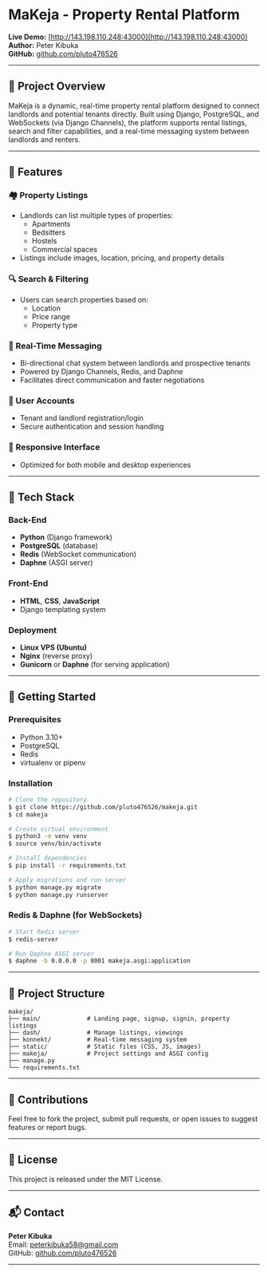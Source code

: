 # MaKeja - Property Rental Platform

**Live Demo:** [http://143.198.110.248:43000](http://143.198.110.248:43000)  
**Author:** Peter Kibuka  
**GitHub:** [github.com/pluto476526](https://github.com/pluto476526)

---

## 📌 Project Overview

MaKeja is a dynamic, real-time property rental platform designed to connect landlords and potential tenants directly. Built using Django, PostgreSQL, and WebSockets (via Django Channels), the platform supports rental listings, search and filter capabilities, and a real-time messaging system between landlords and renters.

---

## 🚀 Features

### 🏘️ Property Listings
- Landlords can list multiple types of properties:
  - Apartments
  - Bedsitters
  - Hostels
  - Commercial spaces
- Listings include images, location, pricing, and property details

### 🔍 Search & Filtering
- Users can search properties based on:
  - Location
  - Price range
  - Property type

### 💬 Real-Time Messaging
- Bi-directional chat system between landlords and prospective tenants
- Powered by Django Channels, Redis, and Daphne
- Facilitates direct communication and faster negotiations

### 👤 User Accounts
- Tenant and landlord registration/login
- Secure authentication and session handling

### 📱 Responsive Interface
- Optimized for both mobile and desktop experiences

---

## 🧰 Tech Stack

### Back-End
- **Python** (Django framework)
- **PostgreSQL** (database)
- **Redis** (WebSocket communication)
- **Daphne** (ASGI server)

### Front-End
- **HTML**, **CSS**, **JavaScript**
- Django templating system

### Deployment
- **Linux VPS (Ubuntu)**
- **Nginx** (reverse proxy)
- **Gunicorn** or **Daphne** (for serving application)

---

## 🏁 Getting Started

### Prerequisites
- Python 3.10+
- PostgreSQL
- Redis
- virtualenv or pipenv

### Installation

```bash
# Clone the repository
$ git clone https://github.com/pluto476526/makeja.git
$ cd makeja

# Create virtual environment
$ python3 -m venv venv
$ source venv/bin/activate

# Install dependencies
$ pip install -r requirements.txt

# Apply migrations and run server
$ python manage.py migrate
$ python manage.py runserver
```

### Redis & Daphne (for WebSockets)
```bash
# Start Redis server
$ redis-server

# Run Daphne ASGI server
$ daphne -b 0.0.0.0 -p 8001 makeja.asgi:application
```

---

## 📁 Project Structure
```
makeja/
├── main/             # Landing page, signup, signin, property listings
├── dash/             # Manage listings, viewings
├── konnekt/          # Real-time messaging system
├── static/           # Static files (CSS, JS, images)
├── makeja/           # Project settings and ASGI config
├── manage.py
└── requirements.txt
```

---

## 🙌 Contributions
Feel free to fork the project, submit pull requests, or open issues to suggest features or report bugs.

---

## 📜 License
This project is released under the MIT License.

---

## 📬 Contact
**Peter Kibuka**  
Email: peterkibuka58@gmail.com  
GitHub: [github.com/pluto476526](https://github.com/pluto476526)

---
